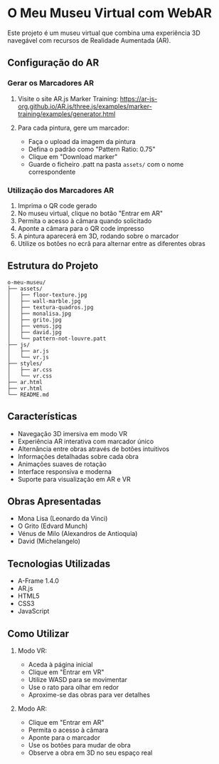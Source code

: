 # O Meu Museu Virtual com WebAR

Este projeto é um museu virtual que combina uma experiência 3D navegável com recursos de Realidade Aumentada (AR).

## Configuração do AR

### Gerar os Marcadores AR

1. Visite o site AR.js Marker Training: https://ar-js-org.github.io/AR.js/three.js/examples/marker-training/examples/generator.html

2. Para cada pintura, gere um marcador:
   - Faça o upload da imagem da pintura
   - Defina o padrão como "Pattern Ratio: 0.75"
   - Clique em "Download marker"
   - Guarde o ficheiro .patt na pasta `assets/` com o nome correspondente

### Utilização dos Marcadores AR

1. Imprima o QR code gerado
2. No museu virtual, clique no botão "Entrar em AR"
3. Permita o acesso à câmara quando solicitado
4. Aponte a câmara para o QR code impresso
5. A pintura aparecerá em 3D, rodando sobre o marcador
6. Utilize os botões no ecrã para alternar entre as diferentes obras

## Estrutura do Projeto

```
o-meu-museu/
├── assets/
│   ├── floor-texture.jpg
│   ├── wall-marble.jpg
│   ├── textura-quadros.jpg
│   ├── monalisa.jpg
│   ├── grito.jpg
│   ├── venus.jpg
│   ├── david.jpg
│   └── pattern-not-louvre.patt
├── js/
│   ├── ar.js
│   └── vr.js
├── styles/
│   ├── ar.css
│   └── vr.css
├── ar.html
├── vr.html
└── README.md
```

## Características

- Navegação 3D imersiva em modo VR
- Experiência AR interativa com marcador único
- Alternância entre obras através de botões intuitivos
- Informações detalhadas sobre cada obra
- Animações suaves de rotação
- Interface responsiva e moderna
- Suporte para visualização em AR e VR

## Obras Apresentadas

- Mona Lisa (Leonardo da Vinci)
- O Grito (Edvard Munch)
- Vénus de Milo (Alexandros de Antioquia)
- David (Michelangelo)

## Tecnologias Utilizadas

- A-Frame 1.4.0
- AR.js
- HTML5
- CSS3
- JavaScript

## Como Utilizar

1. Modo VR:
   - Aceda à página inicial
   - Clique em "Entrar em VR"
   - Utilize WASD para se movimentar
   - Use o rato para olhar em redor
   - Aproxime-se das obras para ver detalhes

2. Modo AR:
   - Clique em "Entrar em AR"
   - Permita o acesso à câmara
   - Aponte para o marcador
   - Use os botões para mudar de obra
   - Observe a obra em 3D no seu espaço real